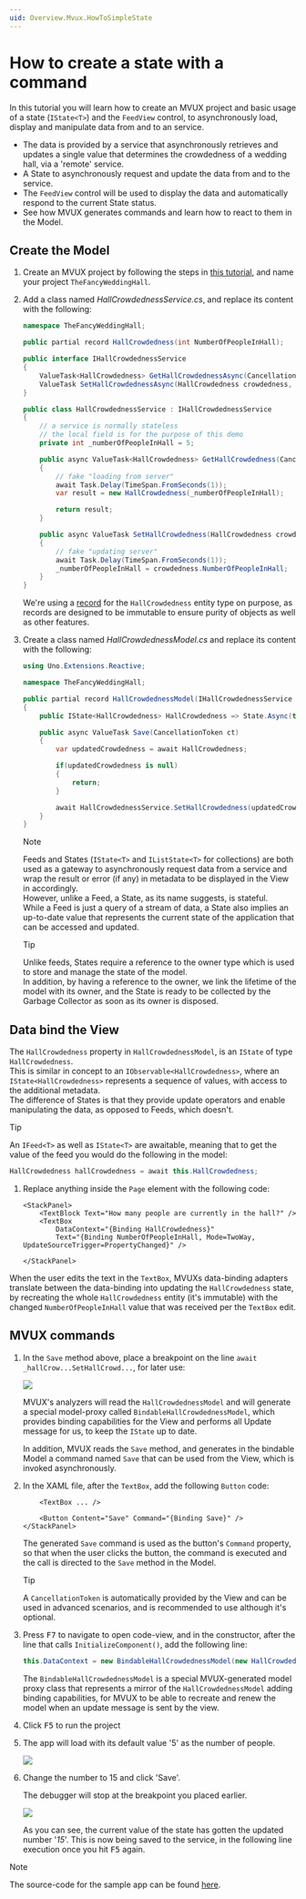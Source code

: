 ```yaml
---
uid: Overview.Mvux.HowToSimpleState
---
```


# How to create a state with a command

In this tutorial you will learn how to create an MVUX project and basic usage of a state (`IState<T>`) and the `FeedView` control, to asynchronously load, display and manipulate data from and to an service.

 - The data is provided by a service that asynchronously retrieves and updates a single value that determines the crowdedness of a wedding hall, via a 'remote' service.
 - A State to asynchronously request and update the data from and to the service.
 - The `FeedView` control will be used to display the data and automatically respond to the current State status.
 - See how MVUX generates commands and learn how to react to them in the Model.

## Create the Model

1. Create an MVUX project by following the steps in [this tutorial](xref:Overview.Mvux.HowToMvuxProject), and name your project `TheFancyWeddingHall`.

1. Add a class named *HallCrowdednessService.cs*, and replace its content with the following:

    ```c#
    namespace TheFancyWeddingHall;

    public partial record HallCrowdedness(int NumberOfPeopleInHall);

    public interface IHallCrowdednessService
    {
        ValueTask<HallCrowdedness> GetHallCrowdednessAsync(CancellationToken ct);
        ValueTask SetHallCrowdednessAsync(HallCrowdedness crowdedness, CancellationToken ct);
    }

    public class HallCrowdednessService : IHallCrowdednessService
    {
        // a service is normally stateless
        // the local field is for the purpose of this demo 
        private int _numberOfPeopleInHall = 5;

        public async ValueTask<HallCrowdedness> GetHallCrowdedness(CancellationToken ct)
        {
            // fake "loading from server"
            await Task.Delay(TimeSpan.FromSeconds(1));
            var result = new HallCrowdedness(_numberOfPeopleInHall);

            return result;
        }

        public async ValueTask SetHallCrowdedness(HallCrowdedness crowdedness, CancellationToken ct)
        {
            // fake "updating server"
            await Task.Delay(TimeSpan.FromSeconds(1));
            _numberOfPeopleInHall = crowdedness.NumberOfPeopleInHall;
        }
    }
    ```

    We're using a [record](https://learn.microsoft.com/en-us/dotnet/csharp/language-reference/builtin-types/record) for the `HallCrowdedness` entity type on purpose, as records are designed to be immutable to ensure purity of objects as well as other features.

1. Create a class named *HallCrowdednessModel.cs* and replace its content with the following:

    ```c#
    using Uno.Extensions.Reactive;

    namespace TheFancyWeddingHall;

    public partial record HallCrowdednessModel(IHallCrowdednessService HallCrowdednessService)
    {   
        public IState<HallCrowdedness> HallCrowdedness => State.Async(this, HallCrowdednessService.GetHallCrowdedness);

        public async ValueTask Save(CancellationToken ct)
        {
            var updatedCrowdedness = await HallCrowdedness;

            if(updatedCrowdedness is null)
            {
                return;
            }

            await HallCrowdednessService.SetHallCrowdedness(updatedCrowdedness, ct);
        }
    }
    ```
    
    > [!NOTE]  
    > Feeds and States (`IState<T>` and `IListState<T>` for collections) are both used as a gateway to asynchronously request data from a service and wrap the result or error (if any) in metadata to be displayed in the View in accordingly.  
    However, unlike a Feed, a State, as its name suggests, is stateful.  
    While a Feed is just a query of a stream of data, a State also implies an up-to-date value that represents the current state of the application that can be accessed and updated.    

    > [!TIP]  
    > Unlike feeds, States require a reference to the owner type which is used to store and manage the state of the model.  
    In addition, by having a reference to the owner, we link the lifetime of the model with its owner, and the State is ready to be collected by the Garbage Collector as soon as its owner is disposed.

## Data bind the View

The `HallCrowdedness` property in `HallCrowdednessModel`, is an `IState` of type `HallCrowdedness`.  
This is similar in concept to an `IObservable<HallCrowdedness>`, where an `IState<HallCrowdedness>` represents a sequence of values, with access to the additional metadata.  
The difference of States is that they provide update operators and enable manipulating the data, as opposed to Feeds, which doesn't.

> [!TIP]
> An `IFeed<T>` as well as `IState<T>` are awaitable, meaning that to get the value of the feed you would do the following in the model:  
>
> ```c#
> HallCrowdedness hallCrowdedness = await this.HallCrowdedness;
> ```

1. Replace anything inside the `Page` element with the following code:

    ```xaml
    <StackPanel>
        <TextBlock Text="How many people are currently in the hall?" />
        <TextBox 
            DataContext="{Binding HallCrowdedness}"
            Text="{Binding NumberOfPeopleInHall, Mode=TwoWay, UpdateSourceTrigger=PropertyChanged}" />

    </StackPanel>
    ```

When the user edits the text in the `TextBox`, MVUXs data-binding adapters translate between the data-binding into updating the `HallCrowdedness` state, by recreating the whole `HallCrowdedness` entity (it's immutable) with the changed `NumberOfPeopleInHall` value that was received per the `TextBox` edit.

## MVUX commands

1. In the `Save` method above, place a breakpoint on the line `await _hallCrow...SetHallCrowd...`, for later use:

    ![](../Assets/SimpleState-2.jpg)

    MVUX's analyzers will read the `HallCrowdednessModel` and will generate a special model-proxy called `BindableHallCrowdednessModel`, which provides binding capabilities for the View and performs all Update message for us, to keep the `IState` up to date.
        
    In addition, MVUX reads the `Save` method, and generates in the bindable Model a command named `Save` that can be used from the View, which is invoked asynchronously.

1. In the XAML file, after the `TextBox`, add the following `Button` code:

    ```xaml
        <TextBox ... />

        <Button Content="Save" Command="{Binding Save}" />
    </StackPanel>
    ```

    The generated `Save` command is used as the button's `Command` property, so that when the user clicks the button, the command is executed and the call is directed to the `Save` method in the Model.

    > [!TIP]
    > A `CancellationToken` is automatically provided by the View and can be used in advanced scenarios, and is recommended to use although it's optional.

1. Press <kbd>F7</kbd> to navigate to open code-view, and in the constructor, after the line that calls `InitializeComponent()`, add the following line:

    ```c#
    this.DataContext = new BindableHallCrowdednessModel(new HallCrowdednessService());
    ```

    The `BindableHallCrowdednessModel` is a special MVUX-generated model proxy class that represents a mirror of the `HallCrowdednessModel` adding binding capabilities, for MVUX to be able to recreate and renew the model when an update message is sent by the view.  

1. Click <kbd>F5</kbd> to run the project

1. The app will load with its default value '5' as the number of people.
    
    ![](../Assets/SimpleState-1.jpg)

1. Change the number to 15 and click 'Save'.

    The debugger will stop at the breakpoint you placed earlier. <!--(See step No. x)-->
    
    ![](../Assets/SimpleState-3.jpg)
    
    As you can see, the current value of the state has gotten the updated number '*15*'. This is now being saved to the service, in the following line execution once you hit <kbd>F5</kbd> again.

> [!NOTE]  
> The source-code for the sample app can be found [here](https://github.com/unoplatform/Uno.Samples/tree/master/UI/MvuxHowTos/TheFancyWeddingHall).
